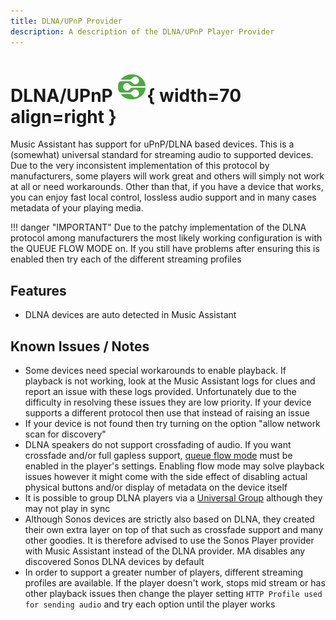 ```yaml
---
title: DLNA/UPnP Provider
description: A description of the DLNA/UPnP Player Provider
---
```


# DLNA/UPnP ![Preview image](../assets/icons/dlna-icon.svg){ width=70 align=right }

Music Assistant has support for uPnP/DLNA based devices. This is a (somewhat) universal standard for streaming audio to supported devices. Due to the very inconsistent implementation of this protocol by manufacturers, some players will work great and others will simply not work at all or need workarounds. Other than that, if you have a device that works, you can enjoy fast local control, lossless audio support and in many cases metadata of your playing media.

!!! danger "IMPORTANT"
    Due to the patchy implementation of the DLNA protocol among manufacturers the most likely working configuration is with the QUEUE FLOW MODE on. If you still have problems after ensuring this is enabled then try each of the different streaming profiles

## Features

- DLNA devices are auto detected in Music Assistant

## Known Issues / Notes

- Some devices need special workarounds to enable playback. If playback is not working, look at the Music Assistant logs for clues and report an issue with these logs provided. Unfortunately due to the difficulty in resolving these issues they are low priority. If your device supports a different protocol then use that instead of raising an issue
- If your device is not found then try turning on the option "allow network scan for discovery"
- DLNA speakers do not support crossfading of audio. If you want crossfade and/or full gapless support, [queue flow mode](../faq/normalization.md/#track-queueing) must be enabled in the player's settings. Enabling flow mode may solve playback issues however it might come with the side effect of disabling actual physical buttons and/or display of metadata on the device itself
- It is possible to group DLNA players via a [Universal Group](../faq/groups.md#universal-groups) although they may not play in sync
- Although Sonos devices are strictly also based on DLNA, they created their own extra layer on top of that such as crossfade support and many other goodies. It is therefore advised to use the Sonos Player provider with Music Assistant instead of the DLNA provider. MA disables any discovered Sonos DLNA devices by default
- In order to support a greater number of players, different streaming profiles are available. If the player doesn't work, stops mid stream or has other playback issues then change the player setting `HTTP Profile used for sending audio` and try each option until the player works

